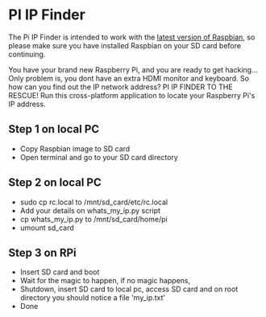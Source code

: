 # PI IP Finder
The Pi IP Finder is intended to work with the [latest version of Raspbian][1],
so please make sure you have installed Raspbian on your SD card before continuing.

You have your brand new Raspberry Pi, and you are ready to get hacking...  Only
problem is, you dont have an extra HDMI monitor and keyboard.  So how can you
find out the IP network address? PI IP FINDER TO THE RESCUE!  Run this
cross-platform application to locate your Raspberry Pi's IP address.

[1]: http://www.raspberrypi.org/downloads/

## Step 1 on local PC
- Copy Raspbian image to SD card
- Open terminal and go to your SD card directory

## Step 2 on local PC

- sudo cp rc.local to /mnt/sd_card/etc/rc.local
- Add your details on whats_my_ip.py script
- cp whats_my_ip.py to /mnt/sd_card/home/pi
- umount sd_card
## Step 3 on RPi
- Insert SD card and boot
- Wait for the magic to happen, if no magic happens,
- Shutdown, insert SD card to local pc, access SD card and on root directory you should notice a file 'my_ip.txt'
- Done
